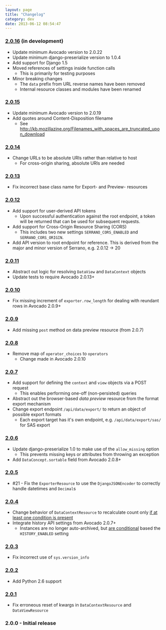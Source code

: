 ```yaml
---
layout: page
title: "Changelog"
category: dev
date: 2013-06-12 08:54:47
---
```


### [2.0.16](https://github.com/cbmi/serrano/compare/2.0.15...HEAD) (in development)

- Update minimum Avocado version to 2.0.22
- Update minimum django-preserialize version to 1.0.4
- Add support for Django 1.5
- Moved references of settings inside function calls
    - This is primarily for testing purposes
- Minor breaking changes
    - The `data` prefix from URL reverse names have been removed
    - Internal resource classes and modules have been renamed

### [2.0.15](https://github.com/cbmi/serrano/compare/2.0.14...2.0.15)

- Update minimum Avocado version to 2.0.19
- Add quotes around Content-Disposition filename
    - See http://kb.mozillazine.org/Filenames_with_spaces_are_truncated_upon_download

### [2.0.14](https://github.com/cbmi/serrano/compare/2.0.13...2.0.14)

- Change URLs to be absolute URIs rather than relative to host
    - For cross-origin sharing, absolute URIs are needed

### [2.0.13](https://github.com/cbmi/serrano/compare/2.0.12...2.0.13)

- Fix incorrect base class name for Export- and Preview- resources

### [2.0.12](https://github.com/cbmi/serrano/compare/2.0.11...2.0.12)

- Add support for user-derived API tokens
    - Upon successful authentication against the root endpoint, a token will
    be returned that can be used for subsequent requests.
- Add support for Cross-Origin Resource Sharing (CORS)
    - This includes two new settings `SERRANO_CORS_ENABLED` and
    `SERRANO_CORS_ORIGIN`.
- Add API version to root endpoint for reference. This is derived from the
major and minor version of Serrano, e.g. 2.0.12 -> 20

### [2.0.11](https://github.com/cbmi/serrano/compare/2.0.10...2.0.11)

- Abstract out logic for resolving `DataView` and `DataContext` objects
- Update tests to require Avocado 2.0.13+

### [2.0.10](https://github.com/cbmi/serrano/compare/2.0.9...2.0.10)

- Fix missing increment of `exporter.row_length` for dealing with reundant
rows in Avocado 2.0.9+

### [2.0.9](https://github.com/cbmi/serrano/compare/2.0.8...2.0.9)

- Add missing `post` method on data preview resource (from 2.0.7)

### [2.0.8](https://github.com/cbmi/serrano/compare/2.0.7...2.0.8)

- Remove map of `operator_choices` to `operators`
    - Change made in Avocado 2.0.10

### [2.0.7](https://github.com/cbmi/serrano/compare/2.0.6...2.0.7)

- Add support for defining the `context` and `view` objects via a POST request
    - This enables performing one-off (non-persisted) queries
- Abstract out the browser-based *data preview* resource from the format export mechanism
- Change export endpoint `/api/data/export/` to return an object of possible export formats
    - Each export target has it's own endpoint, e.g. `/api/data/export/sas/` for SAS export

### [2.0.6](https://github.com/cbmi/serrano/compare/2.0.5...2.0.6)

- Update django-preserialize 1.0 to make use of the `allow_missing` option
    - This prevents missing keys or attributes from throwing an exception
- Add `DataConcept.sortable` field from Avocado 2.0.8+

### [2.0.5](https://github.com/cbmi/serrano/compare/2.0.4...2.0.5)

- #21 - Fix the `ExporterResource` to use the `DjangoJSONEncoder` to correctly handle datetimes and `Decimal`s

### [2.0.4](https://github.com/cbmi/serrano/compare/2.0.3...2.0.4)

- Change behavior of `DataContextResource` to recalculate count only [if at least one condition is present](https://github.com/cbmi/serrano/commit/a774621a2788f8b2736e6a5675d5ba6bdeb4163e)
- Integrate history API settings from Avocado 2.0.7+
    - Instances are no longer auto-archived, but [are conditional](https://github.com/cbmi/serrano/commit/73d5ba5a44a5f06ea7342a5f627dc71b621aa09b) based the `HISTORY_ENABLED` setting

### [2.0.3](https://github.com/cbmi/serrano/compare/2.0.2...2.0.3)

- Fix incorrect use of `sys.version_info`

### [2.0.2](https://github.com/cbmi/serrano/compare/2.0.1...2.0.2)

- Add Python 2.6 support

### [2.0.1](https://github.com/cbmi/serrano/compare/2.0.0...2.0.1)

- Fix erroneous reset of kwargs in `DataContextResource` and `DataViewResource`

### 2.0.0 - Initial release
